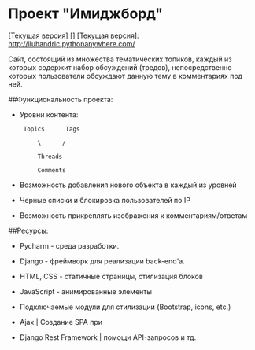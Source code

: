 # Проект "Имиджборд"

[Текущая версия] []
[Текущая версия]: http://iluhandric.pythonanywhere.com/

Cайт, состоящий из множества тематических топиков, каждый из которых содержит набор обсуждений (тредов), непосредственно которых пользователи обсуждают данную тему в комментариях под ней.

##Функциональность проекта:

 * Уровни контента: 
 
        Topics      Tags 

            \      / 
            
            Threads
            
            Comments 



* Возможность добавления нового объекта в каждый из уровней
* Черные списки и блокировка пользователей по IP
* Возможность прикреплять изображения к комментариям/ответам

##Ресурсы:

* Pycharm - среда разработки.
* Django - фреймворк для реализации back-end'а.
* HTML, CSS - статичные страницы, стилизация блоков
* JavaScript - анимированные элементы
* Подключаемые модули для стилизации (Bootstrap, icons, etc.)

* Ajax                     |  Создание SPA при 
* Django Rest Framework    |  помощи API-запросов и тд.


